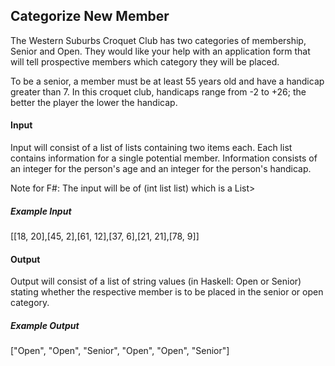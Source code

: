 ## Categorize New Member

The Western Suburbs Croquet Club has two categories of membership, Senior and Open. They would like your help with an application form that will tell prospective members which category they will be placed.

To be a senior, a member must be at least 55 years old and have a handicap greater than 7. In this croquet club, handicaps range from -2 to +26; the better the player the lower the handicap.

#### Input
Input will consist of a list of lists containing two items each. Each list contains information for a single potential member. Information consists of an integer for the person's age and an integer for the person's handicap.

Note for F#: The input will be of (int list list) which is a List>

##### Example Input
[[18, 20],[45, 2],[61, 12],[37, 6],[21, 21],[78, 9]]

#### Output
Output will consist of a list of string values (in Haskell: Open or Senior) stating whether the respective member is to be placed in the senior or open category.

##### Example Output
["Open", "Open", "Senior", "Open", "Open", "Senior"]
